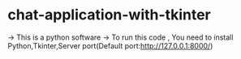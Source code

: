 # chat-application-with-tkinter
-> This is a python software
-> To run this code , You need to install Python,Tkinter,Server port(Default port:http://127.0.0.1:8000/)
